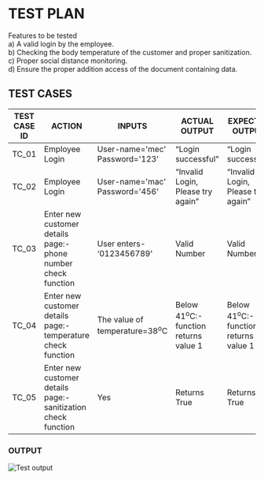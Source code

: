 # TEST PLAN

Features to be tested\
   a)	A valid login by the employee.\
   b)	Checking the body temperature of the customer and proper sanitization.\
   c)	Proper social distance monitoring.\
   d)	Ensure the proper addition access of the document containing data.
   
## TEST CASES
   
   |**TEST CASE ID**|**ACTION**|**INPUTS**|**ACTUAL OUTPUT**|**EXPECTED OUTPUT**|**STATUS**|
   |----------------|----------|----------|-----------------|-------------------|----------|
   |TC_01|Employee Login|User-name='mec' Password='123'|“Login successful"|“Login successful”|PASS|
   |TC_02|Employee Login|User-name='mac' Password='456'|“Invalid Login, Please try again”|“Invalid Login, Please try again”|PASS|
   |TC_03|Enter new customer details page:- phone number check function|User enters- ‘0123456789'|Valid Number|Valid Number|PASS|
   |TC_04|Enter new customer details page:- temperature check function|The value of temperature=38<sup>o</sup>C|Below 41<sup>o</sup>C:- function returns value 1|Below 41<sup>o</sup>C:- function returns value 1|PASS|
   |TC_05|Enter new customer details page:- sanitization check function|Yes|Returns True|Returns True|PASS|

### OUTPUT
![Test output](https://github.com/stepin105082/CustomerDataManagementSystemDuringCovid19/blob/master/4_TestPlanAndOutput/test_op.png)
